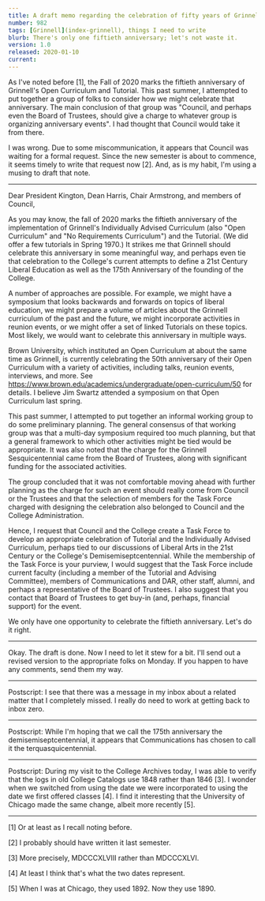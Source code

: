 ```yaml
---
title: A draft memo regarding the celebration of fifty years of Grinnell's Tutorial and the Open Curriculum
number: 982
tags: [Grinnell](index-grinnell), things I need to write
blurb: There's only one fiftieth anniversary; let's not waste it.
version: 1.0
released: 2020-01-10 
current:
---
```

As I've noted before [1], the Fall of 2020 marks the fiftieth anniversary
of Grinnell's Open Curriculum and Tutorial.  This past summer, I
attempted to put together a group of folks to consider how we
might celebrate that anniversary.  The main conclusion of that group
was "Council, and perhaps even the Board of Trustees, should give a
charge to whatever group is organizing anniversary events".  I had
thought that Council would take it from there.

I was wrong.  Due to some miscommunication, it appears that Council
was waiting for a formal request.  Since the new semester is about
to commence, it seems timely to write that request now [2].  And,
as is my habit, I'm using a musing to draft that note.

---

Dear President Kington, Dean Harris, Chair Armstrong, and members of Council,

As you may know, the fall of 2020 marks the fiftieth anniversary
of the implementation of Grinnell's Individually Advised Curriculum
(also "Open Curriculum" and "No Requirements Curriculum") and the
Tutorial.  (We did offer a few tutorials in Spring 1970.)  It strikes
me that Grinnell should celebrate this anniversary in some meaningful
way, and perhaps even tie that celebration to the College's current
attempts to define a 21st Century Liberal Education as well as the
175th Anniversary of the founding of the College.

A number of approaches are possible.  For example, we might have a
symposium that looks backwards and forwards on topics of liberal
education, we might prepare a volume of articles about the Grinnell
curriculum of the past and the future, we might incorporate activities
in reunion events, or we might offer a set of linked Tutorials on
these topics.  Most likely, we would want to celebrate this anniversary
in multiple ways.

Brown University, which instituted an Open Curriculum at about the
same time as Grinnell, is currently celebrating the 50th anniversary
of their Open Curriculum with a variety of activities, including
talks, reunion events, interviews, and more.  See
<https://www.brown.edu/academics/undergraduate/open-curriculum/50> for
details.  I believe Jim Swartz attended a symposium on that Open
Curriculum last spring.

This past summer, I attempted to put together an informal working
group to do some preliminary planning.  The general consensus of
that working group was that a multi-day symposium required too much
planning, but that a general framework to which other activities
might be tied would be appropriate.  It was also noted that the
charge for the Grinnell Sesquicentennial came from the Board of
Trustees, along with significant funding for the associated activities.

The group concluded that it was not comfortable moving ahead with
further planning as the charge for such an event should really come
from Council or the Trustees and that the selection of members for
the Task Force charged with designing the celebration also belonged
to Council and the College Administration.

Hence, I request that Council and the College create a Task Force
to develop an appropriate celebration of Tutorial and the Individually
Advised Curriculum, perhaps tied to our discussions of Liberal Arts
in the 21st Century or the College's Demisemiseptcentennial.  While
the membership of the Task Force is your purview, I would suggest
that the Task Force include current faculty (including a member of
the Tutorial and Advising Committee), members of Communications and
DAR, other staff, alumni, and perhaps a representative of the Board
of Trustees.  I also suggest that you contact that Board of Trustees
to get buy-in (and, perhaps, financial support) for the event.

We only have one opportunity to celebrate the fiftieth anniversary.
Let's do it right.

---

Okay.  The draft is done.  Now I need to let it stew for a bit.
I'll send out a revised version to the appropriate folks on Monday.
If you happen to have any comments, send them my way.

---

Postscript: I see that there was a message in my inbox about a related
matter that I completely missed.  I really do need to work at getting 
back to inbox zero.

---

Postscript: While I'm hoping that we call the 175th anniversary the
demisemiseptcentennial, it appears that Communications has chosen
to call it the terquasquicentennial.

---

Postscript: During my visit to the College Archives today, I was
able to verify that the logs in old College Catalogs use 1848 rather
than 1846 [3].  I wonder when we switched from using the date we were
incorporated to using the date we first offered classes [4].  I find
it interesting that the University of Chicago made the same change,
albeit more recently [5].

---

[1] Or at least as I recall noting before.

[2] I probably should have written it last semester.

[3] More precisely, MDCCCXLVIII rather than MDCCCXLVI.

[4] At least I think that's what the two dates represent.

[5] When I was at Chicago, they used 1892.  Now they use 1890.
